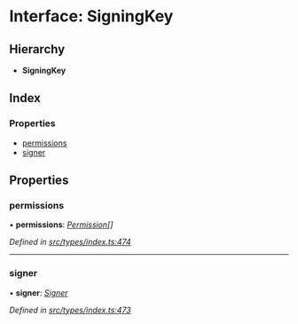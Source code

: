 # Interface: SigningKey

## Hierarchy

* **SigningKey**

## Index

### Properties

* [permissions](signingkey.md#permissions)
* [signer](signingkey.md#signer)

## Properties

###  permissions

• **permissions**: *[Permission](../enums/permission.md)[]*

*Defined in [src/types/index.ts:474](https://github.com/PolymathNetwork/polymesh-sdk/blob/7527396d/src/types/index.ts#L474)*

___

###  signer

• **signer**: *[Signer](signer.md)*

*Defined in [src/types/index.ts:473](https://github.com/PolymathNetwork/polymesh-sdk/blob/7527396d/src/types/index.ts#L473)*
